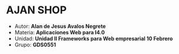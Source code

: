 # AJAN SHOP
- Autor: **Alan de Jesus Avalos Negrete**
- Materia: **Aplicaciones Web para I4.0**
- Unidad: **Unidad II Frameworks para Web empresarial 10 Febrero**
- Grupo: **GDS0551**